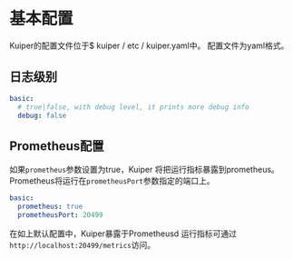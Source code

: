# 基本配置
Kuiper的配置文件位于$ kuiper / etc / kuiper.yaml中。 配置文件为yaml格式。

## 日志级别

```yaml
basic:
  # true|false, with debug level, it prints more debug info
  debug: false
```

## Prometheus配置

如果``prometheus``参数设置为true，Kuiper 将把运行指标暴露到prometheus。Prometheus将运行在``prometheusPort``参数指定的端口上。

```yaml
basic:
  prometheus: true
  prometheusPort: 20499
```
在如上默认配置中，Kuiper暴露于Prometheusd 运行指标可通过``http://localhost:20499/metrics``访问。

